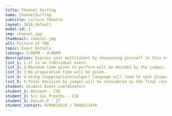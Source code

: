 ```yaml
---
title: Channel Surfing
name: ChannelSurfing
subtitle: Lecture Theatre
layout: 2016_default
modal-id: 1
img: channel.jpg
thumbnail: channel.jpg
alt: Picture of TBD
topic: Event Details
timings: 3:00PM - 4:00PM
description: Express your multitalent by showcasing yourself in this event.  
list_1: 1.It is an individual event.             
list_2: 2.Maximum time given to perform will be decided by the judges.
list_3: 3.No preparation time will be given.                                                                        
list_4: 4.Using inappropriate(vulgar) language will lead to spot disqualification.                                                                                
list_5: 5.Final decision by judges will be considered as the final result.                                                                                                                  
student: Student Event coordinators
student_1: Abinesh - CSE             
student_2: Sri Sai Preethi - CSE
student_3: Daniel.P - IT
student_contact: 9790818129 / 9940221476
---
```


